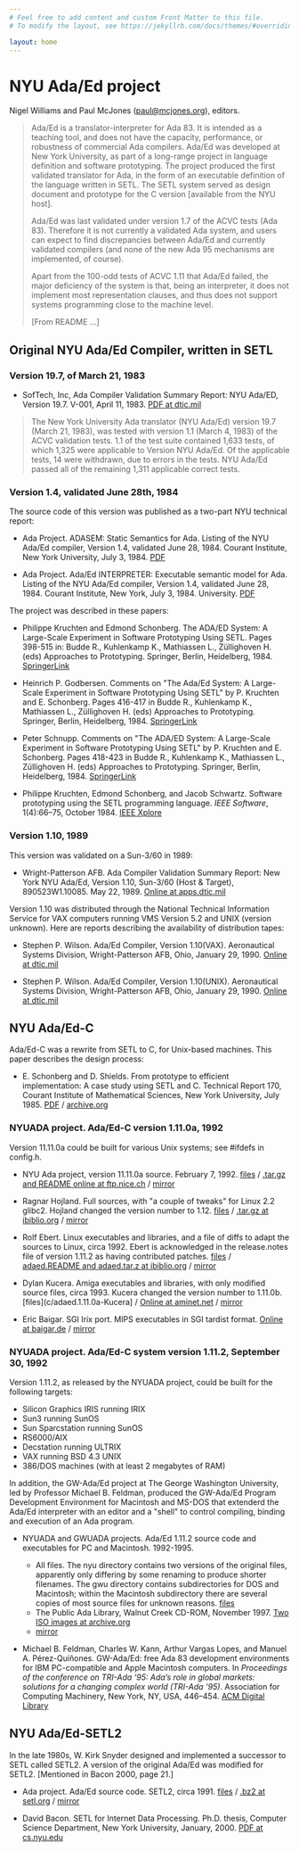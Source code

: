 ```yaml
---
# Feel free to add content and custom Front Matter to this file.
# To modify the layout, see https://jekyllrb.com/docs/themes/#overriding-theme-defaults

layout: home
---
```

# NYU Ada/Ed project

Nigel Williams and Paul McJones (<paul@mcjones.org>), editors.

<blockquote>
<p>Ada/Ed is a translator-interpreter for Ada 83. It is
intended as a teaching tool, and does not have the capacity,
performance, or robustness of commercial Ada compilers. Ada/Ed was
developed at New York University, as part of a long-range project in
language definition and software prototyping. The project produced the
first validated translator for Ada, in the form of an executable
definition of the language written in SETL. The SETL system served as
design document and prototype for the C version
[available from the NYU host].</p>

<p>Ada/Ed was last validated under version 1.7 of the ACVC tests (Ada
83). Therefore it is not currently a validated Ada system, and users
can expect to find discrepancies between Ada/Ed and currently
validated compilers (and none of the new Ada 95 mechanisms are
implemented, of course).</p>

<p>Apart from the  100-odd tests of ACVC 1.11 that  Ada/Ed failed, the
major deficiency of the system is  that, being an interpreter, it does
not implement most  representation clauses, and thus  does not support
systems programming close to the machine level.</p>

<p>[From README ...]</p>
</blockquote>


## Original NYU Ada/Ed Compiler, written in SETL

### Version 19.7, of March 21, 1983

* SofTech, Inc, Ada Compiler Validation Summary Report: NYU Ada/ED,
Version 19.7.  V-001, April 11, 1983.
[PDF at dtic.mil](https://apps.dtic.mil/dtic/tr/fulltext/u2/a136759.pdf)
<blockquote><p>The New York University Ada translator (NYU Ada/Ed)
version 19.7 (March 21, 1983), was tested with version 1.1 (March 4,
1983) of the ACVC validation tests.
1.1 of the test suite contained 1,633 tests, of which 1,325 were applicable to
Version NYU Ada/Ed. Of the applicable tests, 14 were withdrawn, due to errors in the
tests. NYU Ada/Ed passed all of the remaining 1,311 applicable correct tests.</p></blockquote>


### Version 1.4, validated June 28th, 1984

The source code of this version was published as a two-part NYU technical report:

* Ada Project. ADASEM: Static Semantics for Ada. Listing of the NYU
  Ada/Ed compiler, Version 1.4, validated June 28, 1984. Courant
  Institute, New York University, July 3, 1984. [PDF](setl/ADASEM_STL-1.4.pdf)

* Ada Project. Ada/Ed INTERPRETER: Executable semantic model for
  Ada. Listing of the NYU Ada/Ed compiler, Version 1.4, validated June
  28, 1984. Courant Institute, New York, July 3, 1984.
  University. [PDF](setl/ADAI_STL-1.4.pdf)

The project was described in these papers:

* Philippe Kruchten and Edmond Schonberg. The ADA/ED System: A
  Large-Scale Experiment in Software Prototyping Using SETL. Pages
  398-515 in: Budde R., Kuhlenkamp K., Mathiassen L., Züllighoven
  H. (eds) Approaches to Prototyping. Springer, Berlin,
  Heidelberg, 1984. [SpringerLink](https://doi.org/10.1007/978-3-642-69796-8_34)

* Heinrich P. Godbersen. Comments on "The Ada/Ed System: A Large-Scale
  Experiment in Software Prototyping Using SETL" by P. Kruchten and
  E. Schonberg. Pages 416-417 in Budde R., Kuhlenkamp K., Mathiassen
  L., Züllighoven H. (eds) Approaches to Prototyping. Springer,
  Berlin,
  Heidelberg, 1984. [SpringerLink](https://doi.org/10.1007/978-3-642-69796-8_35)

* Peter Schnupp. Comments on "The ADA/ED System: A Large-Scale
  Experiment in Software Prototyping Using SETL" by P. Kruchten and
  E. Schonberg. Pages 418-423 in Budde R., Kuhlenkamp K., Mathiassen
  L., Züllighoven H. (eds) Approaches to Prototyping. Springer,
  Berlin,
  Heidelberg, 1984. [SpringerLink](https://doi.org/10.1007/978-3-642-69796-8_36)

* Philippe Kruchten, Edmond Schonberg, and Jacob Schwartz. Software
  prototyping using the SETL programming language. _IEEE Software_,
  1(4):66–75, October 1984. [IEEE Xplore](https://doi.org/10.1109/MS.1984.229465)


### Version 1.10, 1989

This version was validated on a Sun-3/60 in 1989:

* Wright-Patterson AFB. Ada Compiler Validation Summary Report: New
  York NYU Ada/Ed, Version 1.10, Sun-3/60 (Host & Target),
  890523W1.10085. May 22, 1989. [Online at apps.dtic.mil](https://apps.dtic.mil/sti/citations/ADA211934)

Version 1.10 was distributed through the National Technical
Information Service for VAX computers running VMS Version 5.2 and UNIX
(version unknown). Here are reports describing the availability of
distribution tapes:

* Stephen P. Wilson. Ada/Ed Compiler, Version 1.10(VAX). Aeronautical
  Systems Division, Wright-Patterson AFB, Ohio, January 29, 1990.
  [Online at dtic.mil](https://apps.dtic.mil/sti/citations/ADA218687)

* Stephen P. Wilson. Ada/Ed Compiler, Version 1.10(UNIX). Aeronautical
  Systems Division, Wright-Patterson AFB, Ohio, January 29, 1990.
  [Online at dtic.mil](https://apps.dtic.mil/sti/citations/ADA218688)


## NYU Ada/Ed-C

Ada/Ed-C was a rewrite from SETL to C, for Unix-based machines. This
paper describes the design process:

* E. Schonberg and D. Shields. From prototype to efficient
  implementation: A case study using SETL and C. Technical Report 170,
  Courant Institute of Mathematical Sciences, New York University,
  July 1985. [PDF](c/Schonberg_Shields-From_Prototype_to_Efficent_Implementation-1985.pdf)
  / [archive.org](https://archive.org/details/fromprototypetoe00scho)


### NYUADA project. Ada/Ed-C version 1.11.0a, 1992

Version 11.11.0a could be built for various Unix systems; see #ifdefs
in config.h.

* NYU Ada project, version 11.11.0a source. February 7, 1992.
  [files](c/adaed.1.11.0a) /
  [.tar.gz and README online at ftp.nice.ch](https://ftp.nice.ch/pub/next/developer/languages/ada)
  /
  [mirror](RAW/ftp.nice.ch/pub/next/developer/languages/ada/Adaed.1.11.s.tar.gz)

* Ragnar Hojland. Full sources, with "a couple of tweaks" for
  Linux 2.2 glibc2. Hojland changed the version number to 1.12.
  [files](c/adaed.1.11.0a-Hojland/) /
  [.tar.gz at ibiblio.org](http://www.ibiblio.org/pub/Linux/devel/lang/ada/Adaed-1.12.tar.gz) /
  [mirror](RAW/www.ibiblio.org/pub/Linux/devel/lang/ada/Adaed-1.12.tar.gz)

* Rolf Ebert. Linux executables and libraries, and a file of diffs to adapt the
  sources to Linux, circa 1992. Ebert is acknowledged in the
  release.notes file of version 1.11.2 as having contributed patches.
  [files](c/adaed.1.11.0a-Ebert/) /
  [adaed.README and adaed.tar.z at ibiblio.org](http://www.ibiblio.org/pub/Linux/devel/lang/ada/)
  / [mirror](www.ibiblio.org/pub/Linux/devel/lang/ada/)

* Dylan Kucera. Amiga executables and libraries, with only modified
  source files, circa 1993. Kucera changed the version number
  to 1.11.0b.  [files](c/adaed.1.11.0a-Kucera] /
  [Online at aminet.net](http://aminet.net/dev/lang/adaed.1.11.0b.lha)
  / [mirror](RAW/aminet.net/dev/lang/adaed.1.11.0b.lha)

* Eric Baigar. SGI Irix port. MIPS executables in SGI tardist format.
  [Online at baigar.de](http://www.baigar.de/irix/AdaEd-1.12.tardist)
  / [mirror](RAW/www.baigar.de/irix/AdaEd-1.12.tardist)


### NYUADA project. Ada/Ed-C system version 1.11.2, September 30, 1992

Version 1.11.2, as released by the NYUADA project, could be built for
the following targets:

- Silicon Graphics IRIS running IRIX
- Sun3 running SunOS
- Sun Sparcstation running SunOS
- RS6000/AIX
- Decstation running ULTRIX
- VAX running BSD 4.3 UNIX
- 386/DOS machines (with at least 2 megabytes of RAM)

In addition, the GW-Ada/Ed project at The George Washington
University, led by Professor Michael B. Feldman, produced the
GW-Ada/Ed Program Development Environment for Macintosh and MS-DOS
that extenderd the Ada/Ed interpreter with an editor and a "shell" to
control compiling, binding and execution of an Ada program.

* NYUADA and GWUADA projects. Ada/Ed 1.11.2 source code and
  executables for PC and Macintosh. 1992-1995.
  - All files. The nyu directory contains two versions of the original
    files, apparently only differing by some renaming to produce
    shorter filenames. The gwu directory contains subdirectories for
    DOS and Macintosh; within the Macintosh subdirectory there are
    several copies of most source files for unknown
    reasons. [files](c/adaed.1.11.2)
  - The Public Ada Library, Walnut Creek CD-ROM, November 1997.
  [Two ISO images at archive.org](https://archive.org/details/ADA_-_The_Public_Ada_Library_Walnut_Creek_November_1997)
  - [mirror](RAW/Public_Ada_Library_1997_11/ada/compiler/adaed)

* Michael B. Feldman, Charles W. Kann, Arthur Vargas Lopes, and Manuel
  A. Pérez-Quiñones. GW-Ada/Ed: free Ada 83 development
  environments for IBM PC-compatible and Apple Macintosh computers. In
  _Proceedings of the conference on TRI-Ada ’95: Ada’s role in global
  markets: solutions for a changing complex world (TRI-Ada
  ’95)_. Association for Computing Machinery, New York, NY, USA,
  446–454. [ACM Digital Library](https://doi.org/10.1145/376503.376719)


## NYU Ada/Ed-SETL2

In the late 1980s, W. Kirk Snyder designed and implemented a successor
to SETL called SETL2. A version of the original Ada/Ed was modified
for SETL2. [Mentioned in Bacon 2000, page 21.]

* Ada project. Ada/Ed source code. SETL2, circa 1991.
  [files](setl2/AdaEdSETL2/) /
  [.bz2 at setl.org](http://setl.org/AdaEdSETL2-orig.tar.bz2) /
  [mirror](RAW/setl.org/AdaEdSETL2-orig.tar.bz2)

* David Bacon. SETL for Internet Data Processing. Ph.D. thesis,
  Computer Science Department, New York University, January, 2000.
  [PDF at cs.nyu.edu](https://cs.nyu.edu/media/publications/bacon_david.pdf)
  
